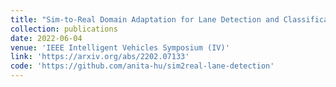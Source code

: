 ```yaml
---
title: "Sim-to-Real Domain Adaptation for Lane Detection and Classification in Autonomous Driving"
collection: publications
date: 2022-06-04
venue: 'IEEE Intelligent Vehicles Symposium (IV)'
link: 'https://arxiv.org/abs/2202.07133'
code: 'https://github.com/anita-hu/sim2real-lane-detection'
---
```

